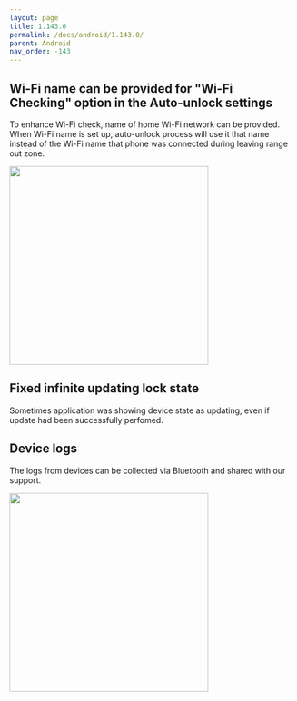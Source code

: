 ```yaml
---
layout: page
title: 1.143.0
permalink: /docs/android/1.143.0/
parent: Android
nav_order: -143
---
```


## Wi-Fi name can be provided for "Wi-Fi Checking" option in the Auto-unlock settings
To enhance Wi-Fi check, name of home Wi-Fi network can be provided. When Wi-Fi name is set up, auto-unlock process will use it that name instead of the Wi-Fi name that phone was connected during leaving range out zone.

<img src="/tedee-release-notes/docs/android/assets/143_wifi_name.png" width="350">

## Fixed infinite updating lock state
Sometimes application was showing device state as updating, even if update had been successfully perfomed.

## Device logs
The logs from devices can be collected via Bluetooth and shared with our support.

<img src="/tedee-release-notes/docs/android/assets/143_device_logs.gif" width="350">